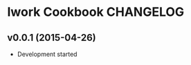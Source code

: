 Iwork Cookbook CHANGELOG
========================

v0.0.1 (2015-04-26)
-------------------
- Development started
